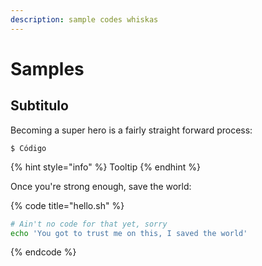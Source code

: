```yaml
---
description: sample codes whiskas
---
```


# Samples

## Subtitulo

Becoming a super hero is a fairly straight forward process:

```
$ Código
```

{% hint style="info" %}
Tooltip
{% endhint %}

Once you're strong enough, save the world:

{% code title="hello.sh" %}
```bash
# Ain't no code for that yet, sorry
echo 'You got to trust me on this, I saved the world'
```
{% endcode %}



